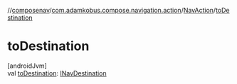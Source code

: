 //[composenav](../../../index.md)/[com.adamkobus.compose.navigation.action](../index.md)/[NavAction](index.md)/[toDestination](to-destination.md)

# toDestination

[androidJvm]\
val [toDestination](to-destination.md): [INavDestination](../../com.adamkobus.compose.navigation.destination/-i-nav-destination/index.md)
